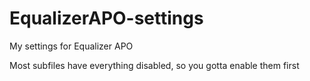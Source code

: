 # EqualizerAPO-settings
My settings for Equalizer APO 

Most subfiles have everything disabled, so you gotta enable them first
